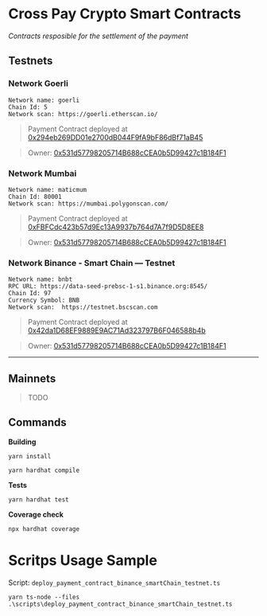 # Cross Pay Crypto Smart Contracts

*Contracts resposible for the settlement of the payment*

## Testnets

### Network **Goerli**

```
Network name: goerli
Chain Id: 5
Network scan: https://goerli.etherscan.io/
````

> Payment Contract deployed at [0x294eb269DD01e2700dB044F9fA9bF86dBf71aB45](https://goerli.etherscan.io/address/0x294eb269DD01e2700dB044F9fA9bF86dBf71aB45)

> Owner: [0x531d57798205714B688cCEA0b5D99427c1B184F1](https://goerli.etherscan.io/address/0x531d57798205714B688cCEA0b5D99427c1B184F1)

### Network **Mumbai**

```
Network name: maticmum
Chain Id: 80001
Network scan: https://mumbai.polygonscan.com/
````

> Payment Contract deployed at [0xFBFCdc423b57d9Ec13A9937b764d7A7f9D5D8EE8](https://mumbai.polygonscan.com/address/0xFBFCdc423b57d9Ec13A9937b764d7A7f9D5D8EE8)

> Owner: [0x531d57798205714B688cCEA0b5D99427c1B184F1](https://mumbai.polygonscan.com/address/0x531d57798205714B688cCEA0b5D99427c1B184F1)

### Network **Binance - Smart Chain — Testnet**

```
Network name: bnbt
RPC URL: https://data-seed-prebsc-1-s1.binance.org:8545/
Chain Id: 97
Currency Symbol: BNB
Network scan:  https://testnet.bscscan.com
````

> Payment Contract deployed at [0x42da1D68EF9889E9AC71Ad323797B6F046588b4b](https://testnet.bscscan.com/address/0xFBFCdc423b57d9Ec13A9937b764d7A7f9D5D8EE8)

> Owner: [0x531d57798205714B688cCEA0b5D99427c1B184F1](https://testnet.bscscan.com/address/0x531d57798205714B688cCEA0b5D99427c1B184F1)
_____

## Mainnets 

> TODO

## Commands

**Building**

```
yarn install
```

```
yarn hardhat compile
```

**Tests**

```
yarn hardhat test
```

**Coverage check**

```
npx hardhat coverage
```

# Scritps Usage Sample

Script: ``deploy_payment_contract_binance_smartChain_testnet.ts``

```
yarn ts-node --files .\scripts\deploy_payment_contract_binance_smartChain_testnet.ts
```
